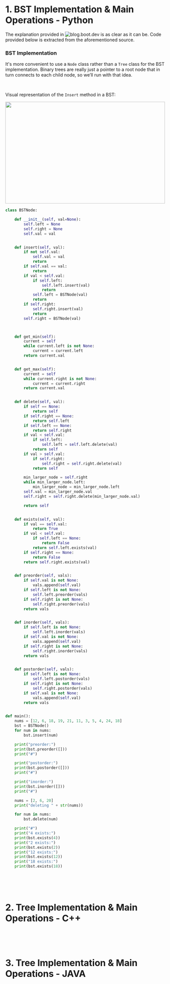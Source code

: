 # 1. BST Implementation & Main Operations - Python
The explanation provided in ![blog.boot.dev]("https://blog.boot.dev/computer-science/binary-search-tree-in-python/") is as clear as it can be. Code provided below is extracted from the aforementioned source.

### BST Implementation
It's more convenient to use a `Node` class rather than a `Tree` class for the BST implementation. Binary trees are really just a pointer to a root node that in turn connects to each child node, so we’ll run with that idea.

<br/>

Visual representation of the `Insert` method in a BST:

<img alt="" src="https://blog.penjee.com/wp-content/uploads/2015/11/binary-search-tree-insertion-animation.gif" style="width: 500px; height: 319px;" />


```python
class BSTNode:

    def __init__(self, val=None):
        self.left = None
        self.right = None
        self.val = val


    def insert(self, val):
        if not self.val:
            self.val = val
            return
        if self.val == val:
            return
        if val < self.val:
            if self.left:
                self.left.insert(val)
                return
            self.left = BSTNode(val)
            return
        if self.right:
            self.right.insert(val)
            return
        self.right = BSTNode(val)



    def get_min(self):
        current = self
        while current.left is not None:
            current = current.left
        return current.val


    def get_max(self):
        current = self
        while current.right is not None:
            current = current.right
        return current.val


    def delete(self, val):
        if self == None:
            return self
        if self.right == None:
            return self.left
        if self.left == None:
            return self.right
        if val < self.val:
            if self.left:
                self.left = self.left.delete(val)
            return self
        if val > self.val:
            if self.right:
                self.right = self.right.delete(val)
            return self

        min_larger_node = self.right
        while min_larger_node.left:
            min_larger_node = min_larger_node.left
        self.val = min_larger_node.val
        self.right = self.right.delete(min_larger_node.val)

        return self


    def exists(self, val):
        if val == self.val:
            return True
        if val < self.val:
            if self.left == None:
                return False
            return self.left.exists(val)
        if self.right == None:
            return False
        return self.right.exists(val)


    def preorder(self, vals):
        if self.val is not None:
            vals.append(self.val)
        if self.left is not None:
            self.left.preorder(vals)
        if self.right is not None:
            self.right.preorder(vals)
        return vals


    def inorder(self, vals):
        if self.left is not None:
            self.left.inorder(vals)
        if self.val is not None:
            vals.append(self.val)
        if self.right is not None:
            self.right.inorder(vals)
        return vals


    def postorder(self, vals):
        if self.left is not None:
            self.left.postorder(vals)
        if self.right is not None:
            self.right.postorder(vals)
        if self.val is not None:
            vals.append(self.val)
        return vals


def main():
    nums = [12, 6, 18, 19, 21, 11, 3, 5, 4, 24, 18]
    bst = BSTNode()
    for num in nums:
        bst.insert(num)

    print("preorder:")
    print(bst.preorder([]))
    print("#")

    print("postorder:")
    print(bst.postorder([]))
    print("#")

    print("inorder:")
    print(bst.inorder([]))
    print("#")

    nums = [2, 6, 20]
    print("deleting " + str(nums))

    for num in nums:
        bst.delete(num)

    print("#")
    print("4 exists:")
    print(bst.exists(4))
    print("2 exists:")
    print(bst.exists(2))
    print("12 exists:")
    print(bst.exists(12))
    print("18 exists:")
    print(bst.exists(18))

```
<br/>

<br/>
<br/>

# 2. Tree Implementation & Main Operations - C++
```cpp

```

<br/>
<br/>

# 3. Tree Implementation & Main Operations - JAVA
```java

```

